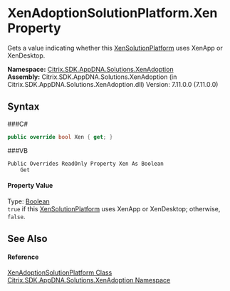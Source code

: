 # XenAdoptionSolutionPlatform.Xen Property 
 

Gets a value indicating whether this <a href="T_Citrix_SDK_AppDNA_Solutions_Xen_Common_XenSolutionPlatform">XenSolutionPlatform</a> uses XenApp or XenDesktop.

**Namespace:**&nbsp;<a href="N_Citrix_SDK_AppDNA_Solutions_XenAdoption">Citrix.SDK.AppDNA.Solutions.XenAdoption</a><br />**Assembly:**&nbsp;Citrix.SDK.AppDNA.Solutions.XenAdoption (in Citrix.SDK.AppDNA.Solutions.XenAdoption.dll) Version: 7.11.0.0 (7.11.0.0)

## Syntax

###C#
```csharp
public override bool Xen { get; }
```

###VB
```vbnet
Public Overrides ReadOnly Property Xen As Boolean
	Get
```


#### Property Value
Type: <a href="http://msdn2.microsoft.com/en-us/library/a28wyd50" target="_blank">Boolean</a><br />`true` if this <a href="T_Citrix_SDK_AppDNA_Solutions_Xen_Common_XenSolutionPlatform">XenSolutionPlatform</a> uses XenApp or XenDesktop; otherwise, `false`.

## See Also


#### Reference
<a href="T_Citrix_SDK_AppDNA_Solutions_XenAdoption_XenAdoptionSolutionPlatform">XenAdoptionSolutionPlatform Class</a><br /><a href="N_Citrix_SDK_AppDNA_Solutions_XenAdoption">Citrix.SDK.AppDNA.Solutions.XenAdoption Namespace</a><br />